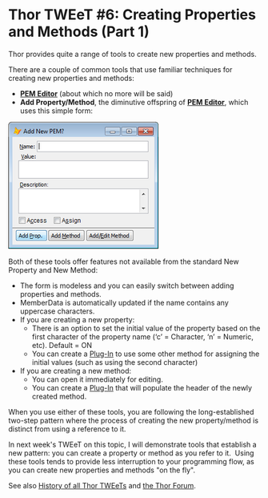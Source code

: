 ﻿Thor TWEeT #6: Creating Properties and Methods (Part 1)
===

Thor provides quite a range of tools to create new properties and methods. 

There are a couple of common tools that use familiar techniques for creating new properties and methods: 

*   **[PEM Editor](https://github.com/VFPX/PEMEditor)** (about which no more will be said)
*   **Add Property/Method**, the diminutive offspring of **[PEM Editor](https://github.com/VFPX/PEMEditor)**, which uses this simple form:

![](Images/Tweet6a.png)

Both of these tools offer features not available from the standard New Property and New Method:

*   The form is modeless and you can easily switch between adding properties and methods.
*   MemberData is automatically updated if the name contains any uppercase characters.
*   If you are creating a new property:
    *   There is an option to set the initial value of the property based on the first character of the property name (‘c’ = Character, ‘n’ = Numeric, etc). Default = ON
    *   You can create a [Plug-In](Thor_add_plugins.md) to use some other method for assigning the initial values (such as using the second character)
*   If you are creating a new method:
    *   You can open it immediately for editing.
    *   You can create a [Plug-In](Thor_add_plugins.md) that will populate the header of the newly created method.

When you use either of these tools, you are following the long-established two-step pattern where the process of creating the new property/method is distinct from using a reference to it.

In next week's TWEeT on this topic, I will demonstrate tools that establish a new pattern: you can create a property or method as you refer to it.  Using these tools tends to provide less interruption to your programming flow, as you can create new properties and methods "on the fly".

See also [History of all Thor TWEeTs](TWEeTs.md) and [the Thor Forum](https://groups.google.com/forum/?fromgroups#!forum/FoxProThor).
